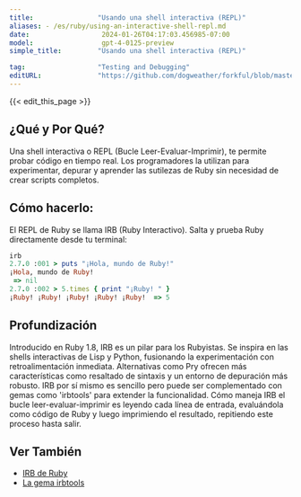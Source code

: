 ```yaml
---
title:                "Usando una shell interactiva (REPL)"
aliases: - /es/ruby/using-an-interactive-shell-repl.md
date:                  2024-01-26T04:17:03.456985-07:00
model:                 gpt-4-0125-preview
simple_title:         "Usando una shell interactiva (REPL)"

tag:                  "Testing and Debugging"
editURL:              "https://github.com/dogweather/forkful/blob/master/content/es/ruby/using-an-interactive-shell-repl.md"
---
```


{{< edit_this_page >}}

## ¿Qué y Por Qué?
Una shell interactiva o REPL (Bucle Leer-Evaluar-Imprimir), te permite probar código en tiempo real. Los programadores la utilizan para experimentar, depurar y aprender las sutilezas de Ruby sin necesidad de crear scripts completos.

## Cómo hacerlo:
El REPL de Ruby se llama IRB (Ruby Interactivo). Salta y prueba Ruby directamente desde tu terminal:

```Ruby
irb
2.7.0 :001 > puts "¡Hola, mundo de Ruby!"
¡Hola, mundo de Ruby!
 => nil
2.7.0 :002 > 5.times { print "¡Ruby! " }
¡Ruby! ¡Ruby! ¡Ruby! ¡Ruby! ¡Ruby!  => 5
```

## Profundización
Introducido en Ruby 1.8, IRB es un pilar para los Rubyistas. Se inspira en las shells interactivas de Lisp y Python, fusionando la experimentación con retroalimentación inmediata. Alternativas como Pry ofrecen más características como resaltado de sintaxis y un entorno de depuración más robusto. IRB por sí mismo es sencillo pero puede ser complementado con gemas como 'irbtools' para extender la funcionalidad. Cómo maneja IRB el bucle leer-evaluar-imprimir es leyendo cada línea de entrada, evaluándola como código de Ruby y luego imprimiendo el resultado, repitiendo este proceso hasta salir.

## Ver También
- [IRB de Ruby](https://ruby-doc.org/stdlib-2.7.0/libdoc/irb/rdoc/IRB.html)
- [La gema irbtools](https://github.com/janlelis/irbtools)
